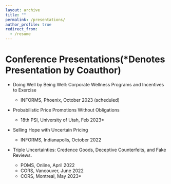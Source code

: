 ```yaml
---
layout: archive
title: ""
permalink: /presentations/
author_profile: true
redirect_from:
  - /resume
---
```




Conference Presentations(*Denotes Presentation by Coauthor)
======
* Doing Well by Being Well: Corporate Wellness Programs and Incentives to Exercise
   - INFORMS, Phoenix, October 2023 (scheduled)
 

* Probabilistic Price Promotions Without Obligations
  - 18th PSI, University of Utah, Feb 2023* 


* Selling Hope with Uncertain Pricing
  - INFORMS, Indianapolis, October 2022 

* Triple Uncertainties: Credence Goods, Deceptive Counterfeits, and Fake Reviews.
  - POMS, Online, April 2022 
  - CORS, Vancouver, June 2022 
  - CORS, Montreal, May 2023* 




    

